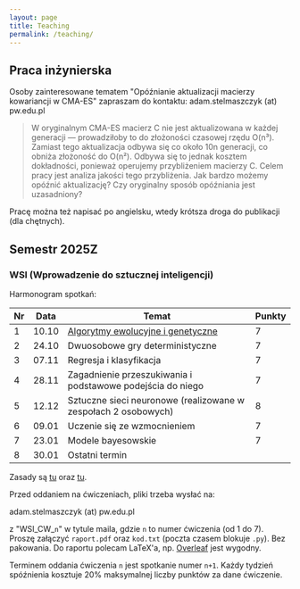 ```yaml
---
layout: page
title: Teaching
permalink: /teaching/
---
```


## Praca inżynierska

Osoby zainteresowane tematem "Opóźnianie aktualizacji macierzy kowariancji w CMA-ES" zapraszam do kontaktu: adam.stelmaszczyk (at) pw.edu.pl

> W oryginalnym CMA-ES macierz C nie jest aktualizowana w każdej generacji — prowadziłoby to do złożoności czasowej rzędu O(n³). Zamiast tego aktualizacja odbywa się co około 10n generacji, co obniża złożoność do O(n²). Odbywa się to jednak kosztem dokładności, ponieważ operujemy przybliżeniem macierzy C. Celem pracy jest analiza jakości tego przybliżenia. Jak bardzo możemy opóźnić aktualizację? Czy oryginalny sposób opóźniania jest uzasadniony?

Pracę można też napisać po angielsku, wtedy krótsza droga do publikacji (dla chętnych).

## Semestr 2025Z

### WSI (Wprowadzenie do sztucznej inteligencji)

Harmonogram spotkań:

Nr| Data  | Temat | Punkty
--|-------|-------|--------|
1 | 10.10 | [Algorytmy ewolucyjne i genetyczne](/teaching/wsi/cw1) | 7
2 | 24.10 | Dwuosobowe gry deterministyczne | 7
3 | 07.11 | Regresja i klasyfikacja | 7
4 | 28.11 | Zagadnienie przeszukiwania i podstawowe podejścia do niego | 7
5 | 12.12 | Sztuczne sieci neuronowe (realizowane w zespołach 2 osobowych) | 8
6 | 09.01 | Uczenie się ze wzmocnieniem | 7
7 | 23.01 | Modele bayesowskie | 7
8 | 30.01 | Ostatni termin |

Zasady są [tu](https://staff.elka.pw.edu.pl/~rbiedrzy/WSI) oraz [tu](https://staff.elka.pw.edu.pl/~rbiedrzy/WSI_CW).

Przed oddaniem na ćwiczeniach, pliki trzeba wysłać na:

adam.stelmaszczyk (at) pw.edu.pl

z "WSI_CW_`n`" w tytule maila, gdzie `n` to numer ćwiczenia (od 1 do 7). Proszę załączyć `raport.pdf` oraz `kod.txt` (poczta czasem blokuje `.py`). Bez pakowania. Do raportu polecam LaTeX'a, np. [Overleaf](https://overleaf.com) jest wygodny.

Terminem oddania ćwiczenia `n` jest spotkanie numer `n+1`. Każdy tydzień spóźnienia kosztuje 20% maksymalnej liczby punktów za dane ćwiczenie.

<!-- 

### AISDI (Algorytmy i struktury danych)

Harmonogram:

Nr| Data  | Temat |
--|-------|-------|
1 | 10.03 | Ćwiczenie wstępne i rozdanie zadania 1 "Sortowanie" |
2 | 24.03 | Oddanie zadania 1 "Sortowanie" i rozdanie zadania 2 "Kopce" |
3 | 07.04 | Oddanie zadania 2 "Kopce" i rozdanie zadania 3 "Drzewa" |
4 | 28.04 | Oddanie zadania 3 "Drzewa" i rozdanie zadania 4 "Grafy" |
5 | 12.05 | Oddanie zadania 4 "Grafy" i rozdanie zadania 5 "Turing" |
6 | 02.06 | Oddanie zadania 5 "Turing" |
7 | 09.06 | Termin zapasowy |

Zasady i zadania 1-4 są [tutaj](https://staff.elka.pw.edu.pl/~djagodzi/didactic/AISDI25L.html). 

Zadanie 5 jest [tutaj](/teaching/turing).

Obydwie osoby z pary powinny być obecne przy oddawaniu, każdy dostaje osobną ocenę. W przypadku nieobecności, nieobecna osoba może oddać później, z uwzględnieniem -20% maksymalnej oceny za każdy tydzień spoźnienia dla tej osoby. 

-->
